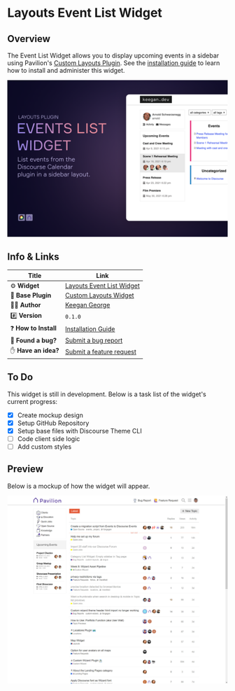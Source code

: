 # Layouts Event List Widget

## Overview

The Event List Widget allows you to display upcoming events in a sidebar using Pavilion's [Custom Layouts Plugin](https://meta.discourse.org/t/custom-layouts-plugin/55208). See the [installation guide](https://thepavilion.io/t/installation-and-setup/3200) to learn how to install and administer this widget.

![Banner Image](readme-screenshots/header.png)

## Info &amp; Links

| Title                 | Link                                                                                   |
| --------------------- | -------------------------------------------------------------------------------------- |
| ⚙️ **Widget**         | [Layouts Event List Widget](https://github.com/keegangeorge/layouts-event-list-widget) |
| 🔌 **Base Plugin**    | [Custom Layouts Widget](https://meta.discourse.org/t/custom-layouts-plugin/55208)      |
| 👨‍💻 **Author**         | [Keegan George](https://github.com/keegangeorge/)                                      |
| #️⃣ **Version**        | `0.1.0`                                                                                |
| ❓ **How to Install** | [Installation Guide](https://thepavilion.io/t/installation-and-setup/3200)             |
| 🐛 **Found a bug?**   | [Submit a bug report](https://thepavilion.io/w/bug-report/steps/intro)                 |
| ✋ **Have an idea?**  | [Submit a feature request](https://thepavilion.io/w/bug-report/steps/intro)            |

<!-- 💬 **Additional Info**| [Discourse Topic](coming-soon) -->

## To Do

This widget is still in development. Below is a task list of the widget's current progress:

- [x] Create mockup design
- [x] Setup GitHub Repository
- [x] Setup base files with Discourse Theme CLI
- [ ] Code client side logic
- [ ] Add custom styles

## Preview

Below is a mockup of how the widget will appear.

![Widget Mockup](/readme-screenshots/mockup.jpg)
